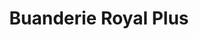 ---
title: "Buanderie Royal Plus"
url: /montreal/buanderie-royal-plus-chemin-de-la-cote-des-neiges/
shop: laundry
---